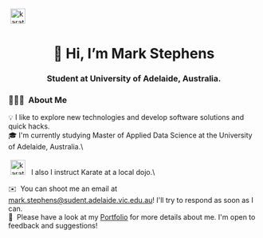 <img title="karate" alt="karate" src="https://user-images.githubusercontent.com/90998903/229693112-909d3fd9-6279-4e2e-8c39-a2fc10988f0d.png" width="30" height="30" style="vertical-align:down; margin:4px"/> 
<h1 align="center"> 👋 Hi, I’m Mark Stephens</h1>
<h3 align="center">Student at University of Adelaide, Australia.</h3> 

### 👨🏻‍💻 &nbsp;About Me

💡 I like to explore new technologies and develop software solutions and quick hacks.\
🎓 I'm currently studying Master of Applied Data Science at the University of Adelaide, Australia.\

<p align="left">
	<img title="karate" alt="karate" src="https://user-images.githubusercontent.com/90998903/229693125-e6bc23cf-9f2a-4a39-b4f3-51b448e690f2.png" width="30" height="30" style="vertical-align:down; margin:4px"/> 
	&nbsp;I also I instruct Karate at a local dojo.\
</p> 

✉️ &nbsp;You can shoot me an email at mark.stephens@sudent.adelaide.vic.edu.au! I'll try to respond as soon as I can.\
📄 &nbsp;Please have a look at my [Portfolio](https://sites.google.com/view/markstephens-datascience/data-science-projects) for more details about me. I'm open to feedback and suggestions!
<!---
MarkStephens060482/MarkStephens060482 is a ✨ special ✨ repository because its `README.md` (this file) appears on your GitHub profile.
You can click the Preview link to take a look at your changes.
--->



